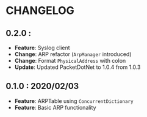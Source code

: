 # CHANGELOG

## 0.2.0 : 

- **Feature**: Syslog client
- **Change**: ARP refactor (`ArpManager` introduced)
- **Change**: Format `PhysicalAddress` with colon
- **Update**: Updated PacketDotNet to 1.0.4 from 1.0.3

## 0.1.0 : 2020/02/03

- **Feature**: ARPTable using `ConcurrentDictionary`
- **Feature**: Basic ARP functionality